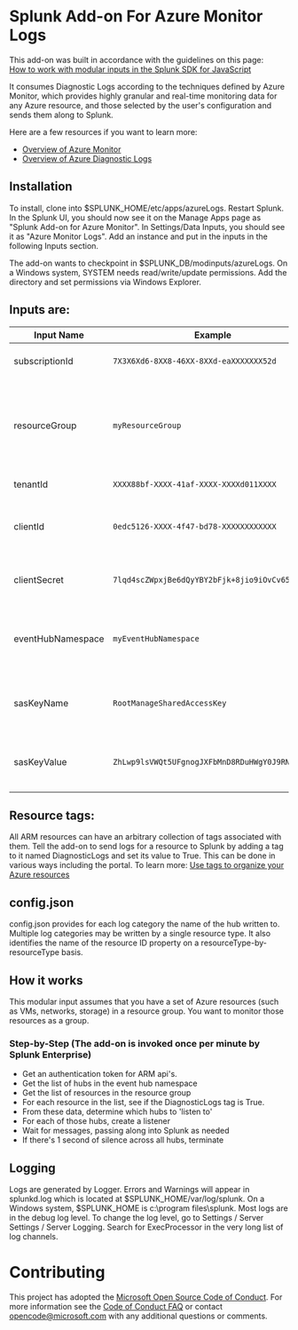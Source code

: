 # Splunk Add-on For Azure Monitor Logs

This add-on was built in accordance with the guidelines on this page:<br/>
[How to work with modular inputs in the Splunk SDK for JavaScript](http://dev.splunk.com/view/javascript-sdk/SP-CAAAEXM)

It consumes Diagnostic Logs according to the techniques defined by Azure Monitor, which provides highly granular and real-time monitoring data for any Azure resource, and those selected by the user's configuration and sends them along to Splunk.

Here are a few resources if you want to learn more:<br/>
* [Overview of Azure Monitor](https://docs.microsoft.com/en-us/azure/monitoring-and-diagnostics/monitoring-overview)
* [Overview of Azure Diagnostic Logs](https://docs.microsoft.com/en-us/azure/monitoring-and-diagnostics/monitoring-overview-of-diagnostic-logs)

## Installation
To install, clone into $SPLUNK_HOME/etc/apps/azureLogs. Restart Splunk. In the Splunk UI, you should now see it on the Manage Apps page as "Splunk Add-on for Azure Monitor". In Settings/Data Inputs, you should see it as "Azure Monitor Logs". Add an instance and put in the inputs in the following Inputs section.

The add-on wants to checkpoint in $SPLUNK_DB/modinputs/azureLogs. On a Windows system, SYSTEM needs read/write/update permissions. Add the directory and set permissions via Windows Explorer.

## Inputs are:

| Input Name | Example | Notes |
|------------|---------|-------|
| subscriptionId | `7X3X6Xd6-8XX8-46XX-8XXd-eaXXXXXXX52d` | your azure subscription id |
| resourceGroup | `myResourceGroup` | the resource group containing resources that you want logs from |
| tenantId | `XXXX88bf-XXXX-41af-XXXX-XXXXd011XXXX` | your Azure AD tenant id |
| clientId | `0edc5126-XXXX-4f47-bd78-XXXXXXXXXXXX` | your Service Principal Application ID |
| clientSecret | `7lqd4scZWpxjBe6dQyYBY2bFjk+8jio9iOvCv65gf9w=` | your Service Principal password |
| eventHubNamespace | `myEventHubNamespace` | the namespace of the event hub receiving logs |
| sasKeyName | `RootManageSharedAccessKey` | the SAS key associated with your event hub namespace |
| sasKeyValue | `ZhLwp9lsVWQt5UFgnogJXFbMnD8RDuHWgY0J9RN1ctE=` | the SAS password associated with that SAS key |

## Resource tags:

All ARM resources can have an arbitrary collection of tags associated with them. Tell the add-on to send logs for a resource to Splunk by adding a tag to it named DiagnosticLogs and set its value to True. This can be done in various ways including the portal. To learn more: [Use tags to organize your Azure resources](https://docs.microsoft.com/en-us/azure/azure-resource-manager/resource-group-using-tags)

## config.json
config.json provides for each log category the name of the hub written to. Multiple log categories may be written by a single resource type. It also identifies the name of the resource ID property on a resourceType-by-resourceType basis.

## How it works
This modular input assumes that you have a set of Azure resources (such as VMs, networks, storage) in a resource group. You want to monitor those resources as a group.<br/>

### Step-by-Step (The add-on is invoked once per minute by Splunk Enterprise)
* Get an authentication token for ARM api's.
* Get the list of hubs in the event hub namespace
* Get the list of resources in the resource group
* For each resource in the list, see if the DiagnosticLogs tag is True.
* From these data, determine which hubs to 'listen to'
* For each of those hubs, create a listener
* Wait for messages, passing along into Splunk as needed
* If there's 1 second of silence across all hubs, terminate

## Logging

Logs are generated by Logger. Errors and Warnings will appear in splunkd.log which is located at $SPLUNK_HOME/var/log/splunk. On a Windows system, $SPLUNK_HOME is c:\program files\splunk. Most logs are in the debug log level. To change the log level, go to Settings / Server Settings / Server Logging. Search for ExecProcessor in the very long list of log channels.

# Contributing

This project has adopted the [Microsoft Open Source Code of Conduct](https://opensource.microsoft.com/codeofconduct/). For more information see the [Code of Conduct FAQ](https://opensource.microsoft.com/codeofconduct/faq/) or contact [opencode@microsoft.com](mailto:opencode@microsoft.com) with any additional questions or comments.
